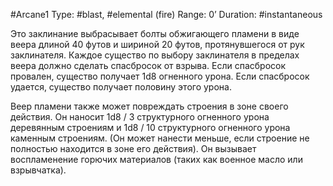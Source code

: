 #Arcane1
Type: #blast, #elemental (fire)
Range: 0’
Duration: #instantaneous

Это заклинание выбрасывает болты обжигающего пламени в виде веера длиной 40 футов и шириной 20 футов, протянувшегося от рук заклинателя. Каждое существо по выбору заклинателя в пределах веера должно сделать спасбросок от взрыва. Если спасбросок провален, существо получает 1d8 огненного урона. Если спасбросок удается, существо получает половину этого урона. 

Веер пламени также может повреждать строения в зоне своего действия. Он наносит 1d8 / 3 структурного огненного урона деревянным строениям и 1d8 / 10 структурного огненного урона каменным строениям. (Он может нанести меньше, если строение не полностью находится в зоне его действия). Он вызывает воспламенение горючих материалов (таких как военное масло или взрывчатка).
